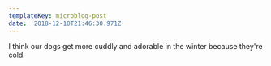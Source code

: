 ```yaml
---
templateKey: microblog-post
date: '2018-12-10T21:46:30.971Z'
---
```


I think our dogs get more cuddly and adorable in the winter because they're cold.


